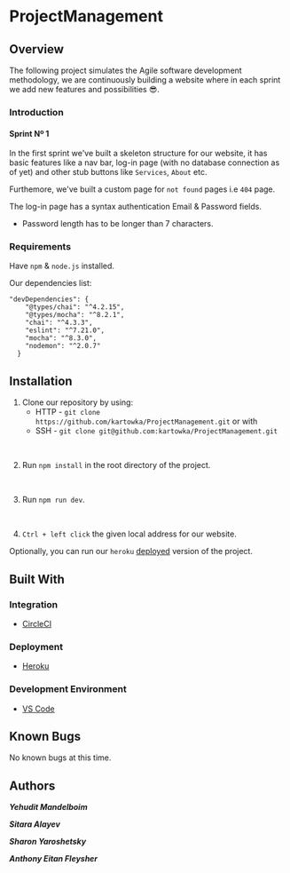 # ProjectManagement

## Overview
The following project simulates the Agile software development methodology, we are continuously building a website where in each sprint we add new features and possibilities :sunglasses:.

### Introduction
#### Sprint Nº 1
In the first sprint we've built a skeleton structure for our website, it has basic features like a nav bar, log-in page (with no database connection as of yet) and other stub buttons like `Services`, `About` etc.

Furthemore, we've built a custom page for `not found` pages i.e `404` page.

The log-in page has a syntax authentication Email & Password fields.
- Password length has to be longer than 7 characters.
 
### Requirements
Have `npm` & `node.js` installed.

Our dependencies list:
```
"devDependencies": {
    "@types/chai": "^4.2.15",
    "@types/mocha": "^8.2.1",
    "chai": "^4.3.3",
    "eslint": "^7.21.0",
    "mocha": "^8.3.0",
    "nodemon": "^2.0.7"
  }
```
## Installation
1. Clone our repository by using:
    * HTTP - `git clone https://github.com/kartowka/ProjectManagement.git` or with
    * SSH - `git clone git@github.com:kartowka/ProjectManagement.git`
<br/>

2. Run `npm install` in the root directory of the project.
<br/>

3. Run `npm run dev`.
<br/>

4. `Ctrl + left click` the given local address for our website.

Optionally, you can run our `heroku` [deployed](https://projectmanagmentsce.herokuapp.com/) version of the project.
## Built With
### Integration
- [CircleCI](https://circleci.com/)
### Deployment
- [Heroku](https://www.heroku.com/)
### Development Environment
- [VS Code](https://code.visualstudio.com/)
## Known Bugs
No known bugs at this time.
## Authors
___Yehudit Mandelboim___

___Sitara Alayev___

___Sharon Yaroshetsky___

___Anthony Eitan Fleysher___
